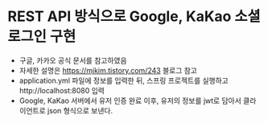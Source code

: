 # REST API 방식으로 Google, KaKao 소셜 로그인 구현
* 구글, 카카오 공식 문서를 참고하였음
* 자세한 설명은 https://mjkim.tistory.com/243 블로그 참고
* application.yml 파일에 정보를 입력한 뒤, 스프링 프로젝트를 실행하고 http://localhost:8080 입력
* Google, KaKao 서버에서 유저 인증 완료 이후, 유저의 정보를 jwt로 담아서 클라이언트로 json 형식으로 보낸다.